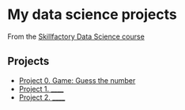 # My data science projects
From the [Skillfactory Data Science course](https://skillfactory.ru/data-scientist)

## Projects

* [Project 0. Game: Guess the number](https://github.com/medvzlata/sf_data_science/tree/main/project_0)
* [Project 1. ____](___)
* [Project 2. ____](___)